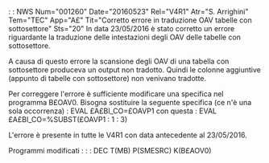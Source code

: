  :  : NWS Num="001260" Date="20160523" Rel="V4R1" Atr="S. Arrighini" Tem="TEC" App="A£" Tit="Corretto errore in traduzione OAV tabelle con sottosettore" Sts="20"
In data 23/05/2016 è stato corretto un errore riguardante la traduzione delle intestazioni degli OAV
delle tabelle con sottosettore.

A causa di questo errore la scansione degli OAV di una tabella con sottosettore produceva un output
non tradotto.
Quindi le colonne aggiuntive (appunto di tabelle con sottosettore) non venivano tradotte.

Per correggere l'errore è sufficiente modificare una specifica nel programma B£OAV0.
Bisogna sostituire la seguente specifica (ce n'è una sola occorrenza) : 
EVAL      £A£BI_CO=£OAVP1
con questa : 
EVAL      £A£BI_CO=%SUBST(£OAVP1 : 1 : 3)

L'errore è presente in tutte le V4R1 con data antecedente al 23/05/2016.

Programmi modificati : 
 :  : DEC T(MB) P(SMESRC) K(B£AOV0)
